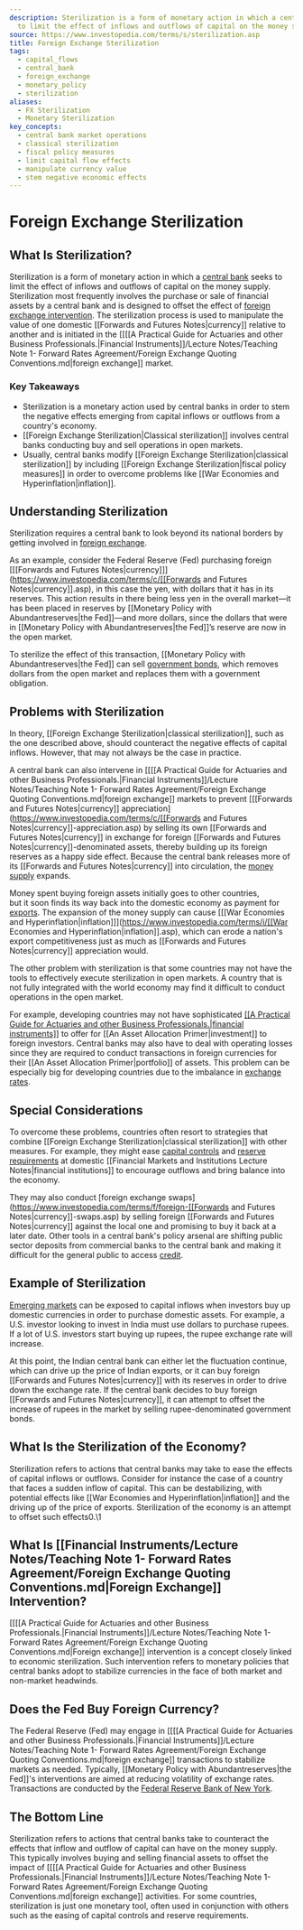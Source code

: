 ```yaml
---
description: Sterilization is a form of monetary action in which a central bank seeks
  to limit the effect of inflows and outflows of capital on the money supply.
source: https://www.investopedia.com/terms/s/sterilization.asp
title: Foreign Exchange Sterilization
tags:
  - capital_flows
  - central_bank
  - foreign_exchange
  - monetary_policy
  - sterilization
aliases:
  - FX Sterilization
  - Monetary Sterilization
key_concepts:
  - central bank market operations
  - classical sterilization
  - fiscal policy measures
  - limit capital flow effects
  - manipulate currency value
  - stem negative economic effects
---
```


# Foreign Exchange Sterilization
## What Is Sterilization?

Sterilization is a form of monetary action in which a [central bank](https://www.investopedia.com/terms/c/centralbank.asp) seeks to limit the effect of inflows and outflows of capital on the money supply. Sterilization most frequently involves the purchase or sale of financial assets by a central bank and is designed to offset the effect of [foreign exchange intervention](https://www.investopedia.com/terms/f/foreign-exchange-intervention.asp). The sterilization process is used to manipulate the value of one domestic [[Forwards and Futures Notes|currency]] relative to another and is initiated in the [[[[A Practical Guide for Actuaries and other Business Professionals.|Financial Instruments]]/Lecture Notes/Teaching Note 1- Forward Rates Agreement/Foreign Exchange Quoting Conventions.md|foreign exchange]] market.

### Key Takeaways

- Sterilization is a monetary action used by central banks in order to stem the negative effects emerging from capital inflows or outflows from a country's economy.
- [[Foreign Exchange Sterilization|Classical sterilization]] involves central banks conducting buy and sell operations in open markets.
- Usually,  central banks modify [[Foreign Exchange Sterilization|classical sterilization]] by including [[Foreign Exchange Sterilization|fiscal policy measures]] in order to overcome problems like [[War Economies and Hyperinflation|inflation]].

## Understanding Sterilization

Sterilization requires a central bank to look beyond its national borders by getting involved in [foreign exchange](https://www.investopedia.com/terms/forex/f/foreign-exchange-markets.asp).

As an example,  consider the Federal Reserve (Fed) purchasing foreign [[[Forwards and Futures Notes|currency]]](https://www.investopedia.com/terms/c/[[Forwards and Futures Notes|currency]].asp),  in this case the yen,  with dollars that it has in its reserves. This action results in there being less yen in the overall market—it has been placed in reserves by [[Monetary Policy with Abundantreserves|the Fed]]—and more dollars,  since the dollars that were in [[Monetary Policy with Abundantreserves|the Fed]]’s reserve are now in the open market.

To sterilize the effect of this transaction,  [[Monetary Policy with Abundantreserves|the Fed]] can sell [government bonds](https://www.investopedia.com/terms/g/government-bond.asp),  which removes dollars from the open market and replaces them with a government obligation.

## Problems with Sterilization

In theory,  [[Foreign Exchange Sterilization|classical sterilization]],  such as the one described above,  should counteract the negative effects of capital inflows. However,  that may not always be the case in practice.

A central bank can also intervene in [[[[A Practical Guide for Actuaries and other Business Professionals.|Financial Instruments]]/Lecture Notes/Teaching Note 1- Forward Rates Agreement/Foreign Exchange Quoting Conventions.md|foreign exchange]] markets to prevent [[[Forwards and Futures Notes|currency]] appreciation](https://www.investopedia.com/terms/c/[[Forwards and Futures Notes|currency]]-appreciation.asp) by selling its own [[Forwards and Futures Notes|currency]] in exchange for foreign [[Forwards and Futures Notes|currency]]-denominated assets,  thereby building up its foreign reserves as a happy side effect. Because the central bank releases more of its [[Forwards and Futures Notes|currency]] into circulation,  the [money supply](https://www.investopedia.com/terms/m/moneysupply.asp) expands.

Money spent buying foreign assets initially goes to other countries,  but it soon finds its way back into the domestic economy as payment for [exports](https://www.investopedia.com/terms/e/export.asp). The expansion of the money supply can cause [[[War Economies and Hyperinflation|inflation]]](https://www.investopedia.com/terms/i/[[War Economies and Hyperinflation|inflation]].asp),  which can erode a nation's export competitiveness just as much as [[Forwards and Futures Notes|currency]] appreciation would.

The other problem with sterilization is that some countries may not have the tools to effectively execute sterilization in open markets. A country that is not fully integrated with the world economy may find it difficult to conduct operations in the open market.

For example,  developing countries may not have sophisticated [[[A Practical Guide for Actuaries and other Business Professionals.|financial instruments]]](https://www.investopedia.com/terms/f/financialinstrument.asp) to offer for [[An Asset Allocation Primer|investment]] to foreign investors. Central banks may also have to deal with operating losses since they are required to conduct transactions in foreign currencies for their [[An Asset Allocation Primer|portfolio]] of assets. This problem can be especially big for developing countries due to the imbalance in [exchange rates](https://www.investopedia.com/terms/e/exchangerate.asp).

## Special Considerations

To overcome these problems,  countries often resort to strategies that combine [[Foreign Exchange Sterilization|classical sterilization]] with other measures. For example,  they might ease [capital controls](https://www.investopedia.com/terms/c/capital_conrol.asp) and [reserve requirements](https://www.investopedia.com/terms/r/requiredreserves.asp) at domestic [[Financial Markets and Institutions Lecture Notes|financial institutions]] to encourage outflows and bring balance into the economy.

They may also conduct [foreign exchange swaps](https://www.investopedia.com/terms/f/foreign-[[Forwards and Futures Notes|currency]]-swaps.asp) by selling foreign [[Forwards and Futures Notes|currency]] against the local one and promising to buy it back at a later date. Other tools in a central bank's policy arsenal are shifting public sector deposits from commercial banks to the central bank and making it difficult for the general public to access [credit](https://www.investopedia.com/terms/c/credit.asp).

## Example of Sterilization

[Emerging markets](https://www.investopedia.com/terms/e/emergingmarketeconomy.asp) can be exposed to capital inflows when investors buy up domestic currencies in order to purchase domestic assets. For example,  a U.S. investor looking to invest in India must use dollars to purchase rupees. If a lot of U.S. investors start buying up rupees,  the rupee exchange rate will increase.

At this point,  the Indian central bank can either let the fluctuation continue,  which can drive up the price of Indian exports,  or it can buy foreign [[Forwards and Futures Notes|currency]] with its reserves in order to drive down the exchange rate. If the central bank decides to buy foreign [[Forwards and Futures Notes|currency]],  it can attempt to offset the increase of rupees in the market by selling rupee-denominated government bonds.

## What Is the Sterilization of the Economy?

Sterilization refers to actions that central banks may take to ease the effects of capital inflows or outflows. Consider for instance the case of a country that faces a sudden inflow of capital. This can be destabilizing,  with potential effects like [[War Economies and Hyperinflation|inflation]] and the driving up of the price of exports. Sterilization of the economy is an attempt to offset such effects0.\1

## What Is [[Financial Instruments/Lecture Notes/Teaching Note 1- Forward Rates Agreement/Foreign Exchange Quoting Conventions.md|Foreign Exchange]] Intervention?

[[[[A Practical Guide for Actuaries and other Business Professionals.|Financial Instruments]]/Lecture Notes/Teaching Note 1- Forward Rates Agreement/Foreign Exchange Quoting Conventions.md|Foreign exchange]] intervention is a concept closely linked to economic sterilization. Such intervention refers to monetary policies that central banks adopt to stabilize currencies in the face of both market and non-market headwinds.

## Does the Fed Buy Foreign Currency?

The Federal Reserve (Fed) may engage in [[[[A Practical Guide for Actuaries and other Business Professionals.|Financial Instruments]]/Lecture Notes/Teaching Note 1- Forward Rates Agreement/Foreign Exchange Quoting Conventions.md|foreign exchange]] transactions to stabilize markets as needed. Typically,  [[Monetary Policy with Abundantreserves|the Fed]]'s interventions are aimed at reducing volatility of exchange rates. Transactions are conducted by the [Federal Reserve Bank of New York](https://www.investopedia.com/terms/f/federal-reserve-bank-of-new-york.asp).

## The Bottom Line

Sterilization refers to actions that central banks take to counteract the effects that inflow and outflow of capital can have on the money supply. This typically involves buying and selling financial assets to offset the impact of [[[[A Practical Guide for Actuaries and other Business Professionals.|Financial Instruments]]/Lecture Notes/Teaching Note 1- Forward Rates Agreement/Foreign Exchange Quoting Conventions.md|foreign exchange]] activities. For some countries,  sterilization is just one monetary tool,  often used in conjunction with others such as the easing of capital controls and reserve requirements.
